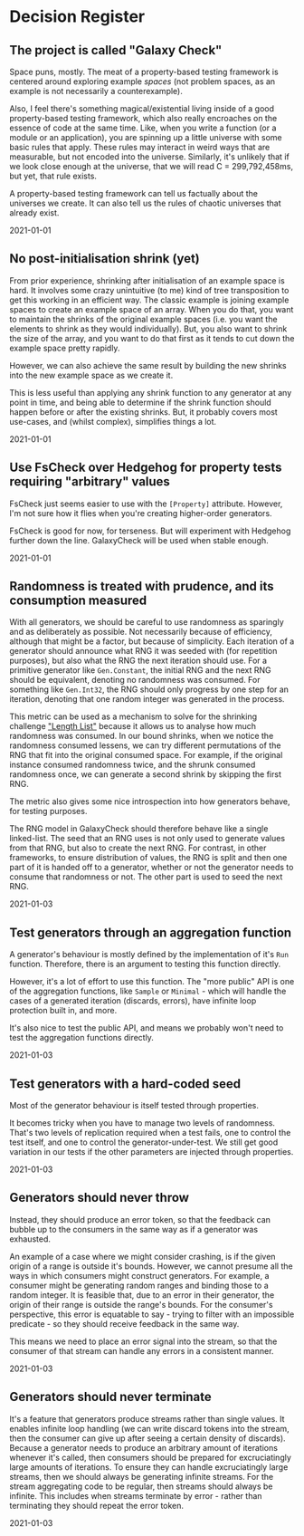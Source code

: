 # Decision Register

## The project is called "Galaxy Check"

Space puns, mostly. The meat of a property-based testing framework is centered around exploring example _spaces_ (not problem spaces, as an example is not necessarily a counterexample).

Also, I feel there's something magical/existential living inside of a good property-based testing framework, which also really encroaches on the essence of code at the same time. Like, when you write a function (or a module or an application), you are spinning up a little universe with some basic rules that apply. These rules may interact in weird ways that are measurable, but not encoded into the universe. Similarly, it's unlikely that if we look close enough at the universe, that we will read C = 299,792,458ms, but yet, that rule exists.

A property-based testing framework can tell us factually about the universes we create. It can also tell us the rules of chaotic universes that already exist.

2021-01-01

## No post-initialisation shrink (yet)

From prior experience, shrinking after initialisation of an example space is hard. It involves some crazy unintuitive (to me) kind of tree transposition to get this working in an efficient way. The classic example is joining example spaces to create an example space of an array. When you do that, you want to maintain the shrinks of the original example spaces (i.e. you want the elements to shrink as they would individually). But, you also want to shrink the size of the array, and you want to do that first as it tends to cut down the example space pretty rapidly.

However, we can also achieve the same result by building the new shrinks into the new example space as we create it.

This is less useful than applying any shrink function to any generator at any point in time, and being able to determine if the shrink function should happen before or after the existing shrinks. But, it probably covers most use-cases, and (whilst complex), simplifies things a lot.

2021-01-01

## Use FsCheck over Hedgehog for property tests requiring "arbitrary" values

FsCheck just seems easier to use with the `[Property]` attribute. However, I'm not sure how it flies when you're creating higher-order generators.

FsCheck is good for now, for terseness. But will experiment with Hedgehog further down the line. GalaxyCheck will be used when stable enough.

2021-01-01

## Randomness is treated with prudence, and its consumption measured

With all generators, we should be careful to use randomness as sparingly and as deliberately as possible. Not necessarily because of efficiency, although that might be a factor, but because of simplicity. Each iteration of a generator should announce what RNG it was seeded with (for repetition purposes), but also what the RNG the next iteration should use. For a primitive generator like `Gen.Constant`, the initial RNG and the next RNG should be equivalent, denoting no randomness was consumed. For something like `Gen.Int32`, the RNG should only progress by one step for an iteration, denoting that one random integer was generated in the process.

This metric can be used as a mechanism to solve for the shrinking challenge ["Length List"](https://github.com/jlink/shrinking-challenge/blob/main/challenges/lengthlist.md) because it allows us to analyse how much randomness was consumed. In our bound shrinks, when we notice the randomness consumed lessens, we can try different permutations of the RNG that fit into the original consumed space. For example, if the original instance consumed randomness twice, and the shrunk consumed randomness once, we can generate a second shrink by skipping the first RNG.

The metric also gives some nice introspection into how generators behave, for testing purposes.

The RNG model in GalaxyCheck should therefore behave like a single linked-list. The seed that an RNG uses is not only used to generate values from that RNG, but also to create the next RNG. For contrast, in other frameworks, to ensure distribution of values, the RNG is split and then one part of it is handed off to a generator, whether or not the generator needs to consume that randomness or not. The other part is used to seed the next RNG.

2021-01-03

## Test generators through an aggregation function

A generator's behaviour is mostly defined by the implementation of it's `Run` function. Therefore, there is an argument to testing this function directly.

However, it's a lot of effort to use this function. The "more public" API is one of the aggregation functions, like `Sample` or `Minimal` - which will handle the cases of a generated iteration (discards, errors), have infinite loop protection built in, and more.

It's also nice to test the public API, and means we probably won't need to test the aggregation functions directly.

2021-01-03

## Test generators with a hard-coded seed

Most of the generator behaviour is itself tested through properties.

It becomes tricky when you have to manage two levels of randomness. That's two levels of replication required when a test fails, one to control the test itself, and one to control the generator-under-test. We still get good variation in our tests if the other parameters are injected through properties.

2021-01-03

## Generators should never throw

Instead, they should produce an error token, so that the feedback can bubble up to the consumers in the same way as if a generator was exhausted.

An example of a case where we might consider crashing, is if the given origin of a range is outside it's bounds. However, we cannot presume all the ways in which consumers might construct generators. For example, a consumer might be generating random ranges and binding those to a random integer. It is feasible that, due to an error in their generator, the origin of their range is outside the range's bounds. For the consumer's perspective, this error is equatable to say - trying to filter with an impossible predicate - so they should receive feedback in the same way.

This means we need to place an error signal into the stream, so that the consumer of that stream can handle any errors in a consistent manner.

2021-01-03

## Generators should never terminate

It's a feature that generators produce streams rather than single values. It enables infinite loop handling (we can write discard tokens into the stream, then the consumer can give up after seeing a certain density of discards). Because a generator needs to produce an arbitrary amount of iterations whenever it's called, then consumers should be prepared for excruciatingly large amounts of iterations. To ensure they can handle excruciatingly large streams, then we should always be generating infinite streams. For the stream aggregating code to be regular, then streams should always be infinite. This includes when streams terminate by error - rather than terminating they should repeat the error token.

2021-01-03